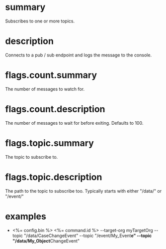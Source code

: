 # summary

Subscribes to one or more topics.

# description

Connects to a pub / sub endpoint and logs the message to the console.

# flags.count.summary

The number of messages to watch for.

# flags.count.description

The number of messages to wait for before exiting. Defaults to 100.

# flags.topic.summary

The topic to subscribe to.

# flags.topic.description

The path to the topic to subscribe too. Typically starts with either "/data/" or "/event/"

# examples

- <%= config.bin %> <%= command.id %> --target-org myTargetOrg --topic "/data/CaseChangeEvent" --topic "/event/My_Event**e" --topic "/data/My_Object**ChangeEvent"

